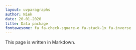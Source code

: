 ```yaml
---
layout: uvparagraphs
author: Niek
date: 20-01-2020
title: Data package
fontawesome: fa fa-check-square-o fa-stack-1x fa-inverse
---
```


This page is written in Markdown.